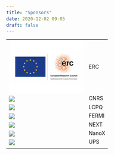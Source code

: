 ```yaml
---
title: "Sponsors"
date: 2020-12-02 09:05
draft: false
---
```


|                                                                          |       |
| ------------------------------------------------------------------------ | ----- |
| <img width="200" style="vertical-align: middle;" src="/img/ERC.jpg" />  | ERC   |
| <img width="200" style="vertical-align: middle;" src="/img/CNRS.png" />  | CNRS  |
| <img width="300" style="vertical-align: middle;" src="/img/LCPQ.png" />  | LCPQ  |
| <img width="300" style="vertical-align: middle;" src="/img/FERMI.png" /> | FERMI |
| <img width="300" style="vertical-align: middle;" src="/img/NEXT.jpg" />  | NEXT  |
| <img width="300" style="vertical-align: middle;" src="/img/NanoX.jpg" /> | NanoX |
| <img width="300" style="vertical-align: middle;" src="/img/UPS.png" />   | UPS   |
|                                                                          |       |
